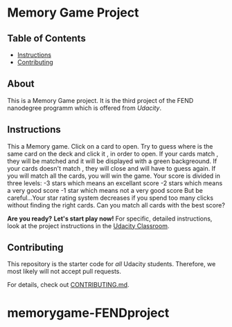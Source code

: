# Memory Game Project

## Table of Contents

* [Instructions](#instructions)
* [Contributing](#contributing)

## About

This is a Memory Game project. It is the third project of the FEND nanodegree programm which is offered from _Udacity_.

## Instructions 

This a Memory game. Click on a card to open. Try to guess where is the same card on the deck and click  it , in order to open. 
If your cards match , they will be matched and it will be displayed with a green backgreound.
If your cards doesn't match , they will close and will have to guess again.
If you will match all the cards, you will win the game.
Your score is divided in three levels:
-3 stars which means an excellant score
-2 stars which means a very good score
-1 star which means not a very good score
But be careful...Your star rating system decreases if you spend too many clicks without finding the right cards.
Can you match all cards with the best score?

**Are you ready?**
**Let's start play now!**
For specific, detailed instructions, look at the project instructions in the [Udacity Classroom](https://classroom.udacity.com/me).

## Contributing

This repository is the starter code for _all_ Udacity students. Therefore, we most likely will not accept pull requests.

For details, check out [CONTRIBUTING.md](CONTRIBUTING.md).
# memorygame-FENDproject
